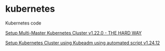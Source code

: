 # kubernetes
Kubernetes code

<a href="https://github.com/ImaginCloud/kubernetes/tree/main/setup-k8s/theHardWay#-setup-multi-master-kubernetes-cluster---the-hard-way-" >Setup Multi-Master Kubernetes Cluster v1.22.0 - THE HARD WAY</a>

<a href="https://github.com/ImaginCloud/kubernetes/tree/main/setup-k8s/vagrant-kubeadm" >Setup Kubernetes Cluster using Kubeadm using automated script v1.24.12 </a>
